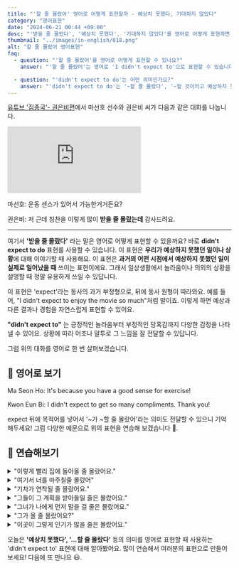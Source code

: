```yaml
---
title: "'할 줄 몰랐어' 영어로 어떻게 표현할까 - 예상치 못했다, 기대하지 않았다"
category: "영어표현"
date: "2024-06-21 00:44 +09:00"
desc: "'받을 줄 몰랐다', '예상치 못했다', '기대하지 않았다'를 영어로 어떻게 표현하면 좋을까요? '칭찬을 이렇게 많이 받을 줄 몰랐어요', '칭찬을 예상치 못했어요' 등을 영어로 표현하는 법을 배워봅시다. 다양한 예문을 통해서 연습하고 본인의 표현으로 만들어 보세요."
thumbnail: "../images/in-english/018.png"
alt: "할 줄 몰랐어 영어표현"
faq:
  - question: "'할 줄 몰랐어'를 영어로 어떻게 표현할 수 있나요?"
    answer: "'할 줄 몰랐어'는 영어로 'I didn't expect to'으로 표현할 수 있습니다. 이 표현은 예상치 못한 상황이나 결과를 나타낼 때 사용됩니다. 예를 들어, '칭찬을 이렇게 많이 받을 줄 몰랐는데'는 'I didn't expect to get so many compliments'로 번역할 수 있습니다."

  - question: "'didn't expect to do'는 어떤 의미인가요?"
    answer: "'didn't expect to do'는 '~할 줄 몰랐다', '~할 것이라고 예상하지 못했다'라는 의미입니다. 이 표현은 예상치 못한 일이 일어났을 때 사용하며, 놀람이나 의외의 상황을 표현할 때 자주 쓰입니다. 'expect' 뒤에 목적어를 넣어 '~가 ~할 줄 몰랐어'라는 의미로도 사용할 수 있습니다."
---
```


[유튜브 '짐종국'- 권은비편](https://www.youtube.com/watch?v=jJh4UARR4bE&t=1534s)에서 마선호 선수와 권은비 씨가 다음과 같은 대화를 나눕니다.

<iframe class="youtube" src="https://www.youtube.com/embed/jJh4UARR4bE?si=pMZ5UubA5SnJ4UNS" title="YouTube video player" frameborder="0" allow="accelerometer; autoplay; clipboard-write; encrypted-media; gyroscope; picture-in-picture; web-share" referrerpolicy="strict-origin-when-cross-origin" allowfullscreen></iframe>

마선호: 운동 센스가 있어서 가능한거거든요?

권은비: 저 근데 칭찬을 이렇게 많이 **받을 줄 몰랐는데** 감사드려요.

---

여기서 **'받을 줄 몰랐다'** 라는 말은 영어로 어떻게 표현할 수 있을까요? 바로 **didn't expect to do** 표현를 사용할 수 있습니다. 이 표현은 **우리가 예상하지 못했던 일이나 상황**에 대해 이야기할 때 사용해요. 이 표현은 **과거의 어떤 시점에서 예상하지 못했던 일이 실제로 일어났을 때** 쓰이는 표현이에요. 그래서 일상생활에서 놀라움이나 의외의 상황을 설명할 때 정말 유용하게 쓰일 수 있답니다.

이 표현은 'expect'라는 동사의 과거 부정형으로, 뒤에 동사 원형이 따라와요. 예를 들어, "I didn't expect to enjoy the movie so much"처럼 말이죠. 이렇게 하면 예상과 다른 결과나 경험을 자연스럽게 표현할 수 있어요.

**"didn't expect to"** 는 긍정적인 놀라움부터 부정적인 당혹감까지 다양한 감정을 나타낼 수 있어요. 상황에 따라 어조나 말투로 그 느낌을 잘 전달할 수 있답니다.

그럼 위의 대화를 영어로 한 번 살펴보겠습니다.

## 📖 영어로 보기

Ma Seon Ho: It's because you have a good sense for exercise!

Kwon Eun Bi: I didn't expect to get so many compliments. Thank you!

expect 뒤에 목적어를 넣어서 '~가 ~할 줄 몰랐어'라는 의미도 전달할 수 있으니 기억해두세요! 그럼 다양한 예문으로 위의 표현을 연습해 보겠습니다 🚀.

## 💬 연습해보기

<details>
<summary>"이렇게 빨리 집에 돌아올 줄 몰랐어요."</summary>
<span>"I didn't expect to be home so early."</span>
</details>

<details>
<summary>"여기서 너를 마주칠줄 몰랐어"</summary>
<span>"I didn't expect to run into you here."</span>
</details>

<details>
<summary>"기차가 연착될 줄 몰랐어요."</summary>
<span>"I didn't expect the train to be delayed."</span>
</details>

<details>
<summary>"그들이 그 계획을 받아들일 줄은 몰랐어요."</summary>
<span>"I didn't expect them to accept the plan."</span>
</details>

<details>
<summary>"그녀가 나에게 먼저 말을 걸 줄은 몰랐어요."</summary>
<span>"I didn't expect her to talk to me first."</span>
</details>

<details>
<summary>"그가 올 줄 몰랐어요?"</summary>
<span>"Didn't you expect him to come?"</span>
</details>

<details>
<summary>"이곳이 그렇게 인기가 많을 줄은 몰랐어요."</summary>
<span>"I didn't expect this place to be so popular."</span>
</details>

오늘은 **'예상치 못했다', '...할 줄 몰랐다'** 등의 의미를 영어로 표현할 때 사용하는 'didn't expect to' 표현에 대해 알아봤어요. 많이 연습해서 여러분의 표현으로 만들어 보세요! 다음에 또 만나요 😃.
